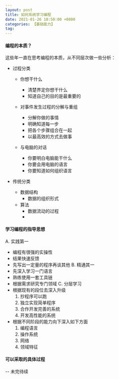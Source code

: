 ```yaml
---
layout: post
title: 如何系统学习编程
date: 2021-01-26 10:50:00 +0800
categories: 【基础能力】
tag: 
---
```



#### 编程的本质？
这些年一直在思考编程的本质，从不同层次做一些分析：

- 过程分类
  - 你想干什么
    - 清楚界定你想干什么
    - 知道自己的目的是最重要的

  - 对事件发生过程的分解与重组
    - 分解你做的事情
    - 明确知道每一步
    - 把各个步骤组合在一起
    - 以最高效的方式去做事

  - 与电脑的对话
    - 你要明白电脑能干什么
    - 你要会用电脑的语言
    - 你要知道如何组织语言

- 传统分类
  - 数据结构
    - 数据的组织形式
  - 算法
    - 数据流动的过程
    - 	

#### 学习编程的指导思想

A. 实践第一
  - 编程有很强的实操性
  - 结果快速反馈
  - 先写出一定量的程序再谈其他
B. 精通其一
  - 先深入学习一门语言	
  - 熟练使用一套工具链
  - 根据需求研究专门领域
C. 分层学习
  - 根据现有的段位去深入升级
    1. 抄程序可以跑
    2. 独立实现简单程序
    3. 合作开发完善的系统
    4. 开发高性能的系统
  - 根据不同阶段的能力向下深入如下方面
    1. 编程语言
    2. 操作系统
    3. 网络
    4. 领域特征

#### 可以采取的具体过程

-- 未完待续









   

  

  

